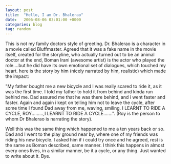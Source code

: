 ```yaml
---
layout: post
title:  "Hello, I am Dr. Bhalerao"
date:   2006-08-06 03:01:00 +0000
categories: blog
tag: random
---
```


This is not my family doctors style of greeting. Dr. Bhalerao is a character in a movie called Bluffmaster. Agreed that it was a fake name in the movie itself, created for the storyline, who actually turned out to be an animal doctor at the end, Boman Irani (awesome artist) is the actor who played the role....but he did have its own emotional set of dialogues, which touched my heart. here is the story by him (nicely narrated by him, realistic) which made the impact:



"My father bought me a new bicycle and I was really scared to ride it, as it was the first time. I told my father to hold it from behind and kinda run behind me. Dad assured me that he was there behind, and i went faster and faster. Again and again i kept on telling him not to leave the cycle, after some time I found Dad away from me, waving, smiling. I LEARNT TO RIDE A CYCLE, ROY.........,I LEARNT TO RIDE A CYCLE.......". (Roy is the person to whom Dr Bhalerao is narrating the story).



Well this was the same thing which happened to me a ten years back or so. Dad and I went to the play ground near by, where one of my friends was riding his new bicycle. I asked him if i could try once and he agreed, rest is the same as Boman described, same manner. I think this happens in almost every ones lives, in a similar manner, be it a cycle, or any thing. Just wanted to write about it. Bye.

